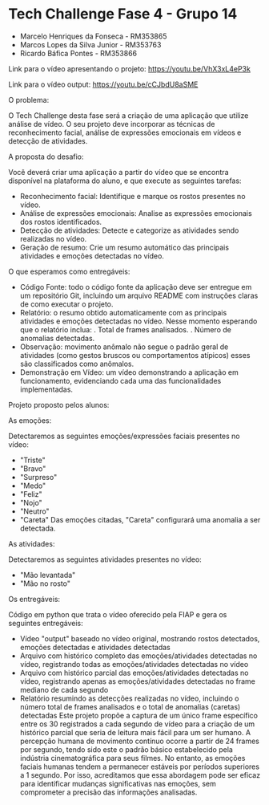 # Tech Challenge Fase 4 - Grupo 14
- Marcelo Henriques da Fonseca - RM353865
- Marcos Lopes da Silva Junior - RM353763
- Ricardo Báfica Pontes - RM353866

Link para o vídeo apresentando o projeto: https://youtu.be/VhX3xL4eP3k

Link para o vídeo output: https://youtu.be/cCJbdU8aSME

O problema:

O Tech Challenge desta fase será a criação de uma aplicação que utilize análise de vídeo. O seu projeto deve incorporar as técnicas de reconhecimento facial, análise de expressões emocionais em vídeos e detecção de atividades.

A proposta do desafio:

Você deverá criar uma aplicação a partir do vídeo que se encontra disponível na plataforma do aluno, e que execute as seguintes tarefas:
- Reconhecimento facial: Identifique e marque os rostos presentes no vídeo.
- Análise de expressões emocionais: Analise as expressões emocionais dos rostos identificados.
- Detecção de atividades: Detecte e categorize as atividades sendo realizadas no vídeo.
- Geração de resumo: Crie um resumo automático das principais atividades e emoções detectadas no vídeo.

O que esperamos como entregáveis:

- Código Fonte: todo o código fonte da aplicação deve ser entregue em um repositório Git, incluindo um arquivo README com instruções claras de como executar o projeto.
- Relatório: o resumo obtido automaticamente com as principais atividades e emoções detectadas no vídeo. Nesse momento esperando que o relatório inclua: . Total de frames analisados. . Número de anomalias detectadas.
- Observação: movimento anômalo não segue o padrão geral de atividades (como gestos bruscos ou comportamentos atípicos) esses são classificados como anômalos.
- Demonstração em Vídeo: um vídeo demonstrando a aplicação em funcionamento, evidenciando cada uma das funcionalidades implementadas.

Projeto proposto pelos alunos:

As emoções:

Detectaremos as seguintes emoções/expressões faciais presentes no vídeo:
- "Triste"
- "Bravo"
- "Surpreso"
- "Medo"
- "Feliz"
- "Nojo"
- "Neutro"
- "Careta"
Das emoções citadas, "Careta" configurará uma anomalia a ser detectada.

As atividades:

Detectaremos as seguintes atividades presentes no vídeo:
- "Mão levantada"
- "Mão no rosto"

Os entregáveis:

Código em python que trata o vídeo oferecido pela FIAP e gera os seguintes entregáveis:
- Vídeo "output" baseado no vídeo original, mostrando rostos detectados, emoções detectadas e atividades detectadas
- Arquivo com histórico completo das emoções/atividades detectadas no vídeo, registrando todas as emoções/atividades detectadas no vídeo
- Arquivo com histórico parcial das emoções/atividades detectadas no vídeo, registrando apenas as emoções/atividades detectadas no frame mediano de cada segundo
- Relatório resumindo as detecções realizadas no vídeo, incluindo o número total de frames analisados e o total de anomalias (caretas) detectadas
Este projeto propõe a captura de um único frame específico entre os 30 registrados a cada segundo de vídeo para a criação de um histórico parcial que seria de leitura mais fácil para um ser humano. A percepção humana de movimento contínuo ocorre a partir de 24 frames por segundo, tendo sido este o padrão básico estabelecido pela indústria cinematográfica para seus filmes. No entanto, as emoções faciais humanas tendem a permanecer estáveis por períodos superiores a 1 segundo. Por isso, acreditamos que essa abordagem pode ser eficaz para identificar mudanças significativas nas emoções, sem comprometer a precisão das informações analisadas.
